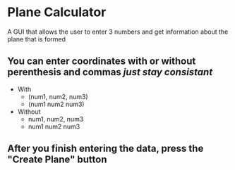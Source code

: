 # Plane Calculator
A GUI that allows the user to enter 3 numbers and get information about the plane that is formed

## You can enter coordinates with or without perenthesis and commas *just stay consistant*
* With
    * (num1, num2, num3)
    * (num1 num2 num3)
* Without
    * num1, num2, num3
    * num1 num2 num3

## After you finish entering the data, press the "Create Plane" button
